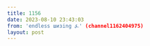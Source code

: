 ```yaml
---
title: 1156
date: 2023-08-10 23:43:03
from: 'endless шизing ⍼' (channel1162404975)
layout: post
---
```



